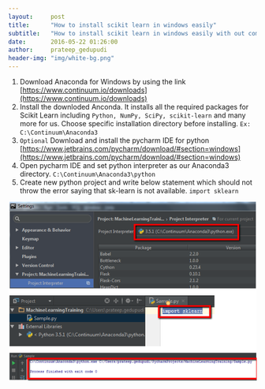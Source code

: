 ```yaml
---
layout:     post
title:      "How to install scikit learn in windows easily"
subtitle:   "How to install scikit learn in windows easily with out commond prompt"
date:       2016-05-22 01:26:00
author:     prateep_gedupudi
header-img: "img/white-bg.png"
---
```



1. Download Anaconda for Windows by using the
 link
[https://www.continuum.io/downloads](https://www.continuum.io/downloads)
2. Install the downloded Anconda. It installs all the required packages for Scikit Learn including `Python, NumPy, SciPy, scikit-learn` and many more for us. Choose specific installation directory before installing. 
`Ex: C:\Continuum\Anaconda3`
3. `Optional` Download and install the pycharm IDE for python [https://www.jetbrains.com/pycharm/download/#section=windows](https://www.jetbrains.com/pycharm/download/#section=windows)
4. Open pycharm IDE and set python interpreter as our Anaconda3 directory.
    `C:\Continuum\Anaconda3\python`
5. Create new python project and write below statement which should not throw the error saying that sk-learn is not available. 
    `import sklearn`

<img class="img-responsive center-block" src="/img/2016-05-22-Scikit-Learn-Windows-Installation-Easily-img1.png" alt="">

